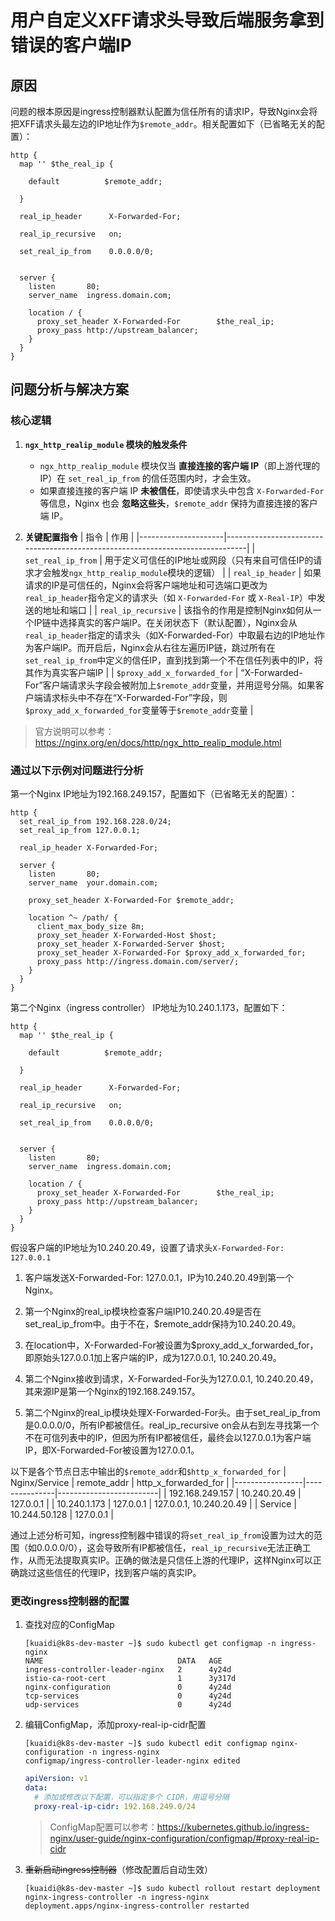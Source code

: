 # 用户自定义XFF请求头导致后端服务拿到错误的客户端IP

## **原因**
问题的根本原因是ingress控制器默认配置为信任所有的请求IP，导致Nginx会将把XFF请求头最左边的IP地址作为`$remote_addr`。相关配置如下（已省略无关的配置）：
```
http {
  map '' $the_real_ip {

    default          $remote_addr;

  }

  real_ip_header      X-Forwarded-For;

  real_ip_recursive   on;

  set_real_ip_from    0.0.0.0/0;


  server {
    listen       80;
    server_name  ingress.domain.com;

    location / {
      proxy_set_header X-Forwarded-For        $the_real_ip;
      proxy_pass http://upstream_balancer;
    }
  }
}
```

## **问题分析与解决方案**
### **核心逻辑**
1. **`ngx_http_realip_module` 模块的触发条件**  
   - `ngx_http_realip_module` 模块仅当 **直接连接的客户端 IP**（即上游代理的 IP）在 `set_real_ip_from` 的信任范围内时，才会生效。
   - 如果直接连接的客户端 IP **未被信任**，即使请求头中包含 `X-Forwarded-For` 等信息，Nginx 也会 **忽略这些头**，`$remote_addr` 保持为直接连接的客户端 IP。

2. **关键配置指令**
   | 指令                | 作用                                                                          |
   |---------------------|-------------------------------------------------------------------------------|
   | `set_real_ip_from`  | 用于定义可信任的IP地址或网段（只有来自可信任IP的请求才会触发`ngx_http_realip_module`模块的逻辑） |
   | `real_ip_header`    | 如果请求的IP是可信任的，Nginx会将客户端地址和可选端口更改为`real_ip_header`指令定义的请求头（如 `X-Forwarded-For` 或 `X-Real-IP`）中发送的地址和端口 |
   | `real_ip_recursive` | 该指令的作用是控制Nginx如何从一个IP链中选择真实的客户端IP。在关闭状态下（默认配置），Nginx会从`real_ip_header`指定的请求头（如X-Forwarded-For）中取最右边的IP地址作为客户端IP。而开启后，Nginx会从右往左遍历IP链，跳过所有在`set_real_ip_from`中定义的信任IP，直到找到第一个不在信任列表中的IP，将其作为真实客户端IP |
   | `$proxy_add_x_forwarded_for` | “X-Forwarded-For”客户端请求头字段会被附加上`$remote_addr`变量，并用逗号分隔。如果客户端请求标头中不存在“X-Forwarded-For”字段，则`$proxy_add_x_forwarded_for`变量等于`$remote_addr`变量 |

> 官方说明可以参考：https://nginx.org/en/docs/http/ngx_http_realip_module.html

### **通过以下示例对问题进行分析**
第一个Nginx IP地址为192.168.249.157，配置如下（已省略无关的配置）：
```
http {
  set_real_ip_from 192.168.228.0/24;
  set_real_ip_from 127.0.0.1;

  real_ip_header X-Forwarded-For;

  server {
    listen       80;
    server_name  your.domain.com;

    proxy_set_header X-Forwarded-For $remote_addr;

    location ^~ /path/ {
      client_max_body_size 8m;
      proxy_set_header X-Forwarded-Host $host;
      proxy_set_header X-Forwarded-Server $host;
      proxy_set_header X-Forwarded-For $proxy_add_x_forwarded_for;
      proxy_pass http://ingress.domain.com/server/;
    }
  }
}
```

第二个Nginx（ingress controller） IP地址为10.240.1.173，配置如下：
```
http {
  map '' $the_real_ip {

    default          $remote_addr;

  }

  real_ip_header      X-Forwarded-For;

  real_ip_recursive   on;

  set_real_ip_from    0.0.0.0/0;


  server {
    listen       80;
    server_name  ingress.domain.com;

    location / {
      proxy_set_header X-Forwarded-For        $the_real_ip;
      proxy_pass http://upstream_balancer;
    }
  }
}
```

假设客户端的IP地址为10.240.20.49，设置了请求头`X-Forwarded-For: 127.0.0.1`
1. 客户端发送X-Forwarded-For: 127.0.0.1，IP为10.240.20.49到第一个Nginx。

2. 第一个Nginx的real_ip模块检查客户端IP10.240.20.49是否在set_real_ip_from中。由于不在，$remote_addr保持为10.240.20.49。

3. 在location中，X-Forwarded-For被设置为$proxy_add_x_forwarded_for，即原始头127.0.0.1加上客户端的IP，成为127.0.0.1, 10.240.20.49。

4. 第二个Nginx接收到请求，X-Forwarded-For头为127.0.0.1, 10.240.20.49，其来源IP是第一个Nginx的192.168.249.157。

5. 第二个Nginx的real_ip模块处理X-Forwarded-For头。由于set_real_ip_from是0.0.0.0/0，所有IP都被信任。real_ip_recursive on会从右到左寻找第一个不在可信列表中的IP，但因为所有IP都被信任，最终会以127.0.0.1为客户端IP，即X-Forwarded-For被设置为127.0.0.1。

以下是各个节点日志中输出的`$remote_addr`和`$http_x_forwarded_for`
| Nginx/Service   | remote_addr   | http_x_forwarded_for    |
|-----------------|---------------|-------------------------|
| 192.168.249.157 | 10.240.20.49  | 127.0.0.1               |
| 10.240.1.173    | 127.0.0.1     | 127.0.0.1, 10.240.20.49 |
| Service         | 10.244.50.128 | 127.0.0.1               |

通过上述分析可知，ingress控制器中错误的将`set_real_ip_from`设置为过大的范围（如0.0.0.0/0），这会导致所有IP都被信任，`real_ip_recursive`无法正确工作，从而无法提取真实IP。正确的做法是只信任上游的代理IP，这样Nginx可以正确跳过这些信任的代理IP，找到客户端的真实IP。

### **更改ingress控制器的配置**
1. 查找对应的ConfigMap
   ```shell
   [kuaidi@k8s-dev-master ~]$ sudo kubectl get configmap -n ingress-nginx 
   NAME                              DATA   AGE
   ingress-controller-leader-nginx   2      4y24d
   istio-ca-root-cert                1      3y317d
   nginx-configuration               0      4y24d
   tcp-services                      0      4y24d
   udp-services                      0      4y24d
   ```
2. 编辑ConfigMap，添加proxy-real-ip-cidr配置
   ```shell
   [kuaidi@k8s-dev-master ~]$ sudo kubectl edit configmap nginx-configuration -n ingress-nginx
   configmap/ingress-controller-leader-nginx edited
   ```
   ```yaml
   apiVersion: v1
   data:
     # 添加或修改以下配置，可以指定多个 CIDR，用逗号分隔
     proxy-real-ip-cidr: 192.168.249.0/24
   ```
   > ConfigMap配置可以参考：https://kubernetes.github.io/ingress-nginx/user-guide/nginx-configuration/configmap/#proxy-real-ip-cidr
3. ~~重新启动ingress控制器~~（修改配置后自动生效）
   ```shell
   [kuaidi@k8s-dev-master ~]$ sudo kubectl rollout restart deployment nginx-ingress-controller -n ingress-nginx
   deployment.apps/nginx-ingress-controller restarted
   ```
